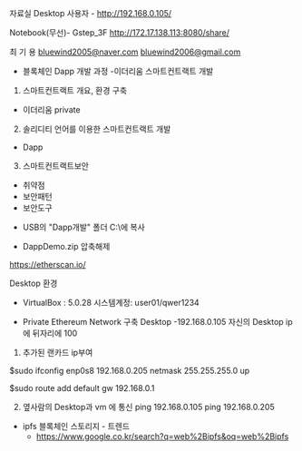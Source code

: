 자료실
Desktop 사용자 - http://192.168.0.105/

Notebook(무선)-  Gstep_3F
http://172.17.138.113:8080/share/

   최   기 용
   bluewind2005@naver.com
   bluewind2006@gmail.com



* 블록체인 Dapp 개발 과정
 -이더리움 스마트컨트랙트 개발

 1) 스마트컨트랙트 개요, 환경 구축
   - 이더리움 private

 2) 솔리디티 언어를 이용한 스마트컨트랙트 개발
  - Dapp

 3) 스마트컨트랙트보안
   - 취약점
   - 보안패턴
   - 보안도구

  
* USB의 "Dapp개발" 폴더 
  C:\에 복사
 - DappDemo.zip 압축해제

https://etherscan.io/

Desktop 환경
- VirtualBox : 5.0.28
시스템계정:  user01/qwer1234


* Private Ethereum Network 구축
 Desktop -192.168.0.105
 자신의 Desktop ip에 뒤자리에 100

1) 추가된 랜카드 ip부여

$sudo ifconfig enp0s8 192.168.0.205 netmask 255.255.255.0 up

$sudo route add default gw 192.168.0.1


2) 옆사람의 Desktop과 vm 에 통신
  ping 192.168.0.105
  ping 192.168.0.205
  
  
  * ipfs 블록체인 스토리지 - 트렌드
    - https://www.google.co.kr/search?q=web%2Bipfs&oq=web%2Bipfs
    
  
  
  
  
  
  
  
  
  
  
  
  
